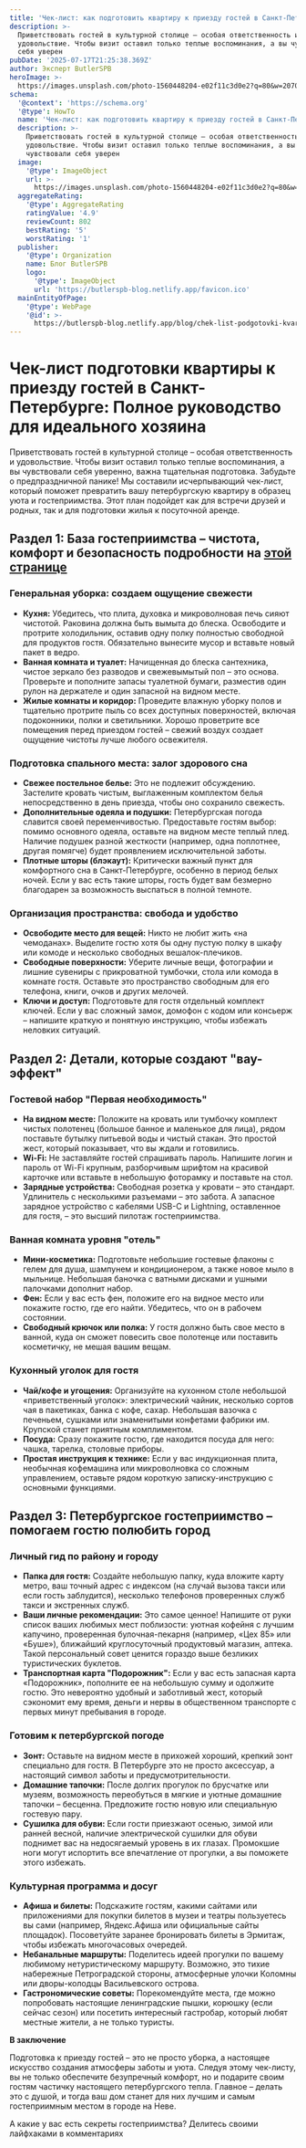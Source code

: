 ```yaml
---
title: 'Чек-лист: как подготовить квартиру к приезду гостей в Санкт-Петербурге'
description: >-
  Приветствовать гостей в культурной столице – особая ответственность и
  удовольствие. Чтобы визит оставил только теплые воспоминания, а вы чувствовали
  себя уверен
pubDate: '2025-07-17T21:25:38.369Z'
author: Эксперт ButlerSPB
heroImage: >-
  https://images.unsplash.com/photo-1560448204-e02f11c3d0e2?q=80&w=2070&auto=format&fit=crop
schema:
  '@context': 'https://schema.org'
  '@type': HowTo
  name: 'Чек-лист: как подготовить квартиру к приезду гостей в Санкт-Петербурге'
  description: >-
    Приветствовать гостей в культурной столице – особая ответственность и
    удовольствие. Чтобы визит оставил только теплые воспоминания, а вы
    чувствовали себя уверен
  image:
    '@type': ImageObject
    url: >-
      https://images.unsplash.com/photo-1560448204-e02f11c3d0e2?q=80&w=2070&auto=format&fit=crop
  aggregateRating:
    '@type': AggregateRating
    ratingValue: '4.9'
    reviewCount: 802
    bestRating: '5'
    worstRating: '1'
  publisher:
    '@type': Organization
    name: Блог ButlerSPB
    logo:
      '@type': ImageObject
      url: 'https://butlerspb-blog.netlify.app/favicon.ico'
  mainEntityOfPage:
    '@type': WebPage
    '@id': >-
      https://butlerspb-blog.netlify.app/blog/chek-list-podgotovki-kvartiry-k-priezdu-gostey-v-sankt-peterburge/
---
```


# **Чек-лист подготовки квартиры к приезду гостей в Санкт-Петербурге: Полное руководство для идеального хозяина**

Приветствовать гостей в культурной столице – особая ответственность и удовольствие. Чтобы визит оставил только теплые воспоминания, а вы чувствовали себя уверенно, важна тщательная подготовка. Забудьте о предпраздничной панике! Мы составили исчерпывающий чек-лист, который поможет превратить вашу петербургскую квартиру в образец уюта и гостеприимства. Этот план подойдет как для встречи друзей и родных, так и для подготовки жилья к посуточной аренде.

## **Раздел 1: База гостеприимства – чистота, комфорт и безопасность** подробности на <a href="https://butlerspb.ru/rent" target="_blank" rel="nofollow">этой странице</a>

### **Генеральная уборка: создаем ощущение свежести**
- **Кухня:** Убедитесь, что плита, духовка и микроволновая печь сияют чистотой. Раковина должна быть вымыта до блеска. Освободите и протрите холодильник, оставив одну полку полностью свободной для продуктов гостя. Обязательно вынесите мусор и вставьте новый пакет в ведро.
- **Ванная комната и туалет:** Начищенная до блеска сантехника, чистое зеркало без разводов и свежевымытый пол – это основа. Проверьте и пополните запасы туалетной бумаги, разместив один рулон на держателе и один запасной на видном месте.
- **Жилые комнаты и коридор:** Проведите влажную уборку полов и тщательно протрите пыль со всех доступных поверхностей, включая подоконники, полки и светильники. Хорошо проветрите все помещения перед приездом гостей – свежий воздух создает ощущение чистоты лучше любого освежителя.

### **Подготовка спального места: залог здорового сна**
- **Свежее постельное белье:** Это не подлежит обсуждению. Застелите кровать чистым, выглаженным комплектом белья непосредственно в день приезда, чтобы оно сохранило свежесть.
- **Дополнительные одеяла и подушки:** Петербургская погода славится своей переменчивостью. Предоставьте гостям выбор: помимо основного одеяла, оставьте на видном месте теплый плед. Наличие подушек разной жесткости (например, одна поплотнее, другая помягче) будет проявлением исключительной заботы.
- **Плотные шторы (блэкаут):** Критически важный пункт для комфортного сна в Санкт-Петербурге, особенно в период белых ночей. Если у вас есть такие шторы, гость будет вам безмерно благодарен за возможность выспаться в полной темноте.

### **Организация пространства: свобода и удобство**
- **Освободите место для вещей:** Никто не любит жить «на чемоданах». Выделите гостю хотя бы одну пустую полку в шкафу или комоде и несколько свободных вешалок-плечиков.
- **Свободные поверхности:** Уберите личные вещи, фотографии и лишние сувениры с прикроватной тумбочки, стола или комода в комнате гостя. Оставьте это пространство свободным для его телефона, книги, очков и других мелочей.
- **Ключи и доступ:** Подготовьте для гостя отдельный комплект ключей. Если у вас сложный замок, домофон с кодом или консьерж – напишите краткую и понятную инструкцию, чтобы избежать неловких ситуаций.

## **Раздел 2: Детали, которые создают "вау-эффект"**

### **Гостевой набор "Первая необходимость"**
- **На видном месте:** Положите на кровать или тумбочку комплект чистых полотенец (большое банное и маленькое для лица), рядом поставьте бутылку питьевой воды и чистый стакан. Это простой жест, который показывает, что вы ждали и готовились.
- **Wi-Fi:** Не заставляйте гостей спрашивать пароль. Напишите логин и пароль от Wi-Fi крупным, разборчивым шрифтом на красивой карточке или вставьте в небольшую фоторамку и поставьте на стол.
- **Зарядные устройства:** Свободная розетка у кровати – это стандарт. Удлинитель с несколькими разъемами – это забота. А запасное зарядное устройство с кабелями USB-C и Lightning, оставленное для гостя, – это высший пилотаж гостеприимства.

### **Ванная комната уровня "отель"**
- **Мини-косметика:** Подготовьте небольшие гостевые флаконы с гелем для душа, шампунем и кондиционером, а также новое мыло в мыльнице. Небольшая баночка с ватными дисками и ушными палочками дополнит набор.
- **Фен:** Если у вас есть фен, положите его на видное место или покажите гостю, где его найти. Убедитесь, что он в рабочем состоянии.
- **Свободный крючок или полка:** У гостя должно быть свое место в ванной, куда он сможет повесить свое полотенце или поставить косметичку, не мешая вашим вещам.

### **Кухонный уголок для гостя**
- **Чай/кофе и угощения:** Организуйте на кухонном столе небольшой «приветственный уголок»: электрический чайник, несколько сортов чая в пакетиках, банка с кофе, сахар. Небольшая вазочка с печеньем, сушками или знаменитыми конфетами фабрики им. Крупской станет приятным комплиментом.
- **Посуда:** Сразу покажите гостю, где находится посуда для него: чашка, тарелка, столовые приборы.
- **Простая инструкция к технике:** Если у вас индукционная плита, необычная кофемашина или микроволновка со сложным управлением, оставьте рядом короткую записку-инструкцию с основными функциями.

## **Раздел 3: Петербургское гостеприимство – помогаем гостю полюбить город**

### **Личный гид по району и городу**
- **Папка для гостя:** Создайте небольшую папку, куда вложите карту метро, ваш точный адрес с индексом (на случай вызова такси или если гость заблудится), несколько телефонов проверенных служб такси и экстренных служб.
- **Ваши личные рекомендации:** Это самое ценное! Напишите от руки список ваших любимых мест поблизости: уютная кофейня с лучшим капучино, проверенная булочная-пекарня (например, «Цех 85» или «Буше»), ближайший круглосуточный продуктовый магазин, аптека. Такой персональный совет ценится гораздо выше безликих туристических буклетов.
- **Транспортная карта "Подорожник":** Если у вас есть запасная карта «Подорожник», пополните ее на небольшую сумму и одолжите гостю. Это невероятно удобный и заботливый жест, который сэкономит ему время, деньги и нервы в общественном транспорте с первых минут пребывания в городе.

### **Готовим к петербургской погоде**
- **Зонт:** Оставьте на видном месте в прихожей хороший, крепкий зонт специально для гостя. В Петербурге это не просто аксессуар, а настоящий символ заботы и предусмотрительности.
- **Домашние тапочки:** После долгих прогулок по брусчатке или музеям, возможность переобуться в мягкие и уютные домашние тапочки – бесценна. Предложите гостю новую или специальную гостевую пару.
- **Сушилка для обуви:** Если гости приезжают осенью, зимой или ранней весной, наличие электрической сушилки для обуви поднимет вас на недосягаемый уровень в их глазах. Промокшие ноги могут испортить все впечатление от прогулки, а вы поможете этого избежать.

### **Культурная программа и досуг**
- **Афиша и билеты:** Подскажите гостям, какими сайтами или приложениями для покупки билетов в музеи и театры пользуетесь вы сами (например, Яндекс.Афиша или официальные сайты площадок). Посоветуйте заранее бронировать билеты в Эрмитаж, чтобы избежать многочасовых очередей.
- **Небанальные маршруты:** Поделитесь идеей прогулки по вашему любимому нетуристическому маршруту. Возможно, это тихие набережные Петроградской стороны, атмосферные улочки Коломны или дворы-колодцы Васильевского острова.
- **Гастрономические советы:** Порекомендуйте места, где можно попробовать настоящие ленинградские пышки, корюшку (если сейчас сезон) или посетить интересный гастробар, который любят местные жители, а не только туристы.

**В заключение**

Подготовка к приезду гостей – это не просто уборка, а настоящее искусство создания атмосферы заботы и уюта. Следуя этому чек-листу, вы не только обеспечите безупречный комфорт, но и подарите своим гостям частичку настоящего петербургского тепла. Главное – делать это с душой, и тогда ваш дом станет для них лучшим и самым гостеприимным местом в городе на Неве.

А какие у вас есть секреты гостеприимства? Делитесь своими лайфхаками в комментариях
